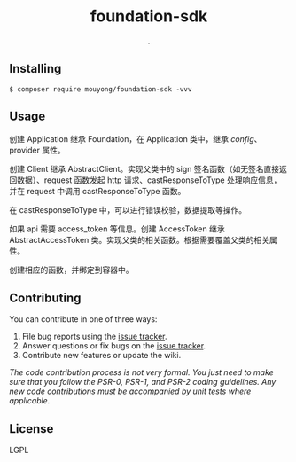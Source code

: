 <h1 align="center"> foundation-sdk </h1>

<p align="center"> .</p>


## Installing

```shell
$ composer require mouyong/foundation-sdk -vvv
```

## Usage

创建 Application 继承 Foundation，在 Application 类中，继承 $config、$provider 属性。

创建 Client 继承 AbstractClient。实现父类中的 sign 签名函数（如无签名直接返回数据）、request 函数发起 http 请求、castResponseToType 处理响应信息，并在 request 中调用 castResponseToType 函数。

在 castResponseToType 中，可以进行错误校验，数据提取等操作。

如果 api 需要 access_token 等信息。创建 AccessToken 继承 AbstractAccessToken 类。实现父类的相关函数。根据需要覆盖父类的相关属性。

创建相应的函数，并绑定到容器中。

## Contributing

You can contribute in one of three ways:

1. File bug reports using the [issue tracker](https://github.com/mouyong/foundation-sdk/issues).
2. Answer questions or fix bugs on the [issue tracker](https://github.com/mouyong/foundation-sdk/issues).
3. Contribute new features or update the wiki.

_The code contribution process is not very formal. You just need to make sure that you follow the PSR-0, PSR-1, and PSR-2 coding guidelines. Any new code contributions must be accompanied by unit tests where applicable._

## License

LGPL